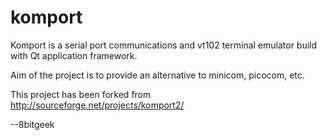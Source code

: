 # komport

Komport is a serial port communications and vt102 terminal emulator build with Qt application framework. 

Aim of the project is to provide an alternative to minicom, picocom, etc. 

This project has been forked from http://sourceforge.net/projects/komport2/

--8bitgeek

